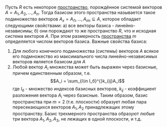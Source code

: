Пусть $R$ есть некоторое [пространство](Пространство.md), порождённое системой векторов $A = {A_1, A_2,\dots, A_n}$. Тогда базисом этого пространства называется такое подмножество векторов $A_x = {A_{i1}, \dots, A_{im}} \subseteq A$, которое обладает следующими свойствами:
a) все векторы базиса - линейно-независимы;
б) они порождают то же пространство $R$, что и исходная система векторов $A$.
При этом размерность [пространства](Пространство.md) $m$ определяется числом векторов базиса.
Важные свойства базиса:
1. Для любого конечного подмножества (системы) векторов $A$ всякое его подмножество из максимального числа линейно-независимых векторов является базисом для $A$
2. Любой вектор $A_i$ множества может быть выражен через базисные, причем единственным образом, т.е.$$A_i = \sum_{i\in I_б}^{}k_{ij}A_i$$где $I_б$ - множество индексов базисных векторов, $k_{ij}$ - коэффициент разложения вектора $A_i$ через базисные.
Таким образом, базис пространства при $m = 2$ (т.е. плоскости) образует любая пара пересекающихся векторов $A_1, A_2$ принадлежащих этому пространству. Базис трехмерного пространства образуют любые три вектора $A_1, A_2, A_3$, не лежащих в одной плоскости, и т.д.